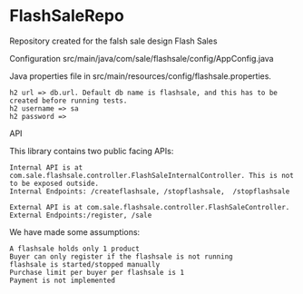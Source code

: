 # FlashSaleRepo
Repository created for the falsh sale design
Flash Sales

Configuration
    src/main/java/com/sale/flashsale/config/AppConfig.java
    
Java properties file in src/main/resources/config/flashsale.properties.


    h2 url => db.url. Default db name is flashsale, and this has to be created before running tests.
    h2 username => sa
    h2 password => 

API

This library contains two public facing APIs:

    Internal API is at com.sale.flashsale.controller.FlashSaleInternalController. This is not to be exposed outside.
    Internal Endpoints: /createflashsale, /stopflashsale,  /stopflashsale
    
    External API is at com.sale.flashsale.controller.FlashSaleController.
    External Endpoints:/register, /sale
    


We have made some assumptions:

    A flashsale holds only 1 product
    Buyer can only register if the flashsale is not running
    flashsale is started/stopped manually
    Purchase limit per buyer per flashsale is 1
    Payment is not implemented
